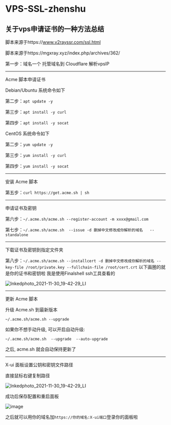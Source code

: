 # VPS-SSL-zhenshu
关于vps申请证书的一种方法总结
---------------------------

脚本来源于https://www.v2rayssr.com/ssl.html

脚本来源于https://mgxray.xyz/index.php/archives/362/

第一步：域名一个 托管域名到 Cloudflare  解析vpsIP

-----------------------------

Acme 脚本申请证书

Debian/Ubuntu 系统命令如下

第二步：`apt update -y`

第三步：`apt install -y curl`

第四步：`apt install -y socat`

CentOS 系统命令如下

第二步：`yum update -y`

第三步：`yum install -y curl`

第四步：`yum install -y socat`

---------------------------------

安装 Acme 脚本

第五步：`curl https://get.acme.sh | sh`

-----------------------------------------------

申请证书及密钥

第六步：`~/.acme.sh/acme.sh --register-account -m xxxx@gmail.com`

第七步：`~/.acme.sh/acme.sh  --issue -d 删掉中文修改成你解析的域名   --standalone`

-----------------------------------------------------------------------------------

下载证书及密钥到指定文件夹

第八步：`~/.acme.sh/acme.sh --installcert -d 删掉中文修改成你解析的域名 --key-file /root/private.key --fullchain-file /root/cert.crt`  以下画圈的就是你的证书和密钥啦  我是使用Finalshell  ssh工具查看的

![Inkedphoto_2021-11-30_19-42-29_LI](https://user-images.githubusercontent.com/94978556/144041552-469a1a71-5337-4562-af9d-9576a61cdc22.jpg)

-------------------------------------------------------------

更新 Acme 脚本

升级 Acme.sh 到最新版本

`~/.acme.sh/acme.sh --upgrade`

如果你不想手动升级, 可以开启自动升级:

`~/.acme.sh/acme.sh  --upgrade  --auto-upgrade`

之后, acme.sh 就会自动保持更新了

-------------------------------------------------

X-ui 面板设置公钥和密钥文件路径

直接鼠标右键复制路径

![Inkedphoto_2021-11-30_19-42-29_LI](https://user-images.githubusercontent.com/94978556/144042417-f36fef7e-ebd1-4f30-91d1-91ec830efd19.jpg)

成功后保存配置和重启面板

![image](https://user-images.githubusercontent.com/94978556/144042626-ccc56e0a-2b9a-44df-ab1c-e32ee8f42b96.png)

之后就可以用你的域名加`https://你的域名:X-ui端口`登录你的面板啦





